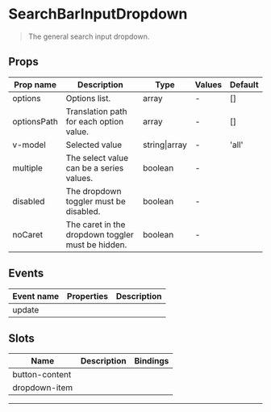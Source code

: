 # SearchBarInputDropdown

> The general search input dropdown.

## Props

| Prop name   | Description                                       | Type          | Values | Default |
| ----------- | ------------------------------------------------- | ------------- | ------ | ------- |
| options     | Options list.                                     | array         | -      | []      |
| optionsPath | Translation path for each option value.           | array         | -      | []      |
| v-model     | Selected value                                    | string\|array | -      | 'all'   |
| multiple    | The select value can be a series values.          | boolean       | -      |         |
| disabled    | The dropdown toggler must be disabled.            | boolean       | -      |         |
| noCaret     | The caret in the dropdown toggler must be hidden. | boolean       | -      |         |

## Events

| Event name | Properties | Description |
| ---------- | ---------- | ----------- |
| update     |            |

## Slots

| Name           | Description | Bindings |
| -------------- | ----------- | -------- |
| button-content |             |          |
| dropdown-item  |             |          |

---
